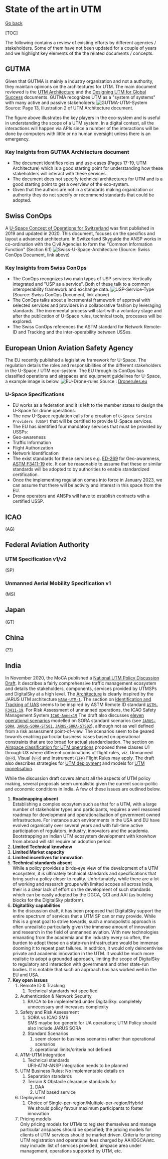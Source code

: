 # State of the art in UTM

[Go back](./index.md)

[TOC]

The following contains a review of existing efforts by different agencies / stakeholders. Some of them have not been updated for a couple of years and we highlight key elements of the the related documents / concepts. 

## GUTMA

Given that GUTMA is mainly a industry organization and not a authority, they maintain opinions on the architectures for UTM. The main document reviewed is the [UTM Architecture](https://www.gutma.org/docs/Global_UTM_Architecture_V1.pdf) and the [Designing UTM for Global Success](https://gutma.org/designing-utm-for-global-success/) documents. GUTMA recognizes UTM as a "system of systems" with many active and passive stakeholders:
![GUTMA-UTM-System](../images/gutma-utm-system.jpg)
Source:  Page 13, Illustration 2 of UTM Architecture document.

The figure above illustrates the key players in the eco-system and is useful in understanding the scope of a UTM system. In a digital context, all the interactions will happen via APIs since a number of the interactions will be done by computers with little or no human oversight unless there is an emergency.

### Key Insights from GUTMA Architecture document

- The document identifies roles and use-cases (Pages 17-19, UTM Architecture) which is a good starting point for understanding how these stakeholders will interact with these services.
- The document does not specify technical architectures for UTM and is a good starting point to get a overview of the eco-system. 
- Given that the authors are not in a standards making organization or authority they do not specify or recommend standards that could be adopted. 

## Swiss ConOps

A [U-Space Concept of Operations for Switzerland](https://www.bazl.admin.ch/bazl/en/home/good-to-know/drohnen/wichtigsten-regeln/uspace.html) was first published in 2019 and updated in 2020. This document, focuses on the specifics and layout a advanced architecture. In Switzerland Skyguide the ANSP works in co-ordination with the Civil Agencies to form the "Common Information Function" (Section 6.1)
![Swiss-U-Space-Architecture](../images/swiss-u-space-architecture.jpg)
(Source: Swiss ConOps Document, link above)

### Key Insights from Swiss ConOps

- The ConOps recognizes two main types of USP services: Vertically integrated and "USP as a service". Both of these talk to a common interoperability framework and exchange data.
![USP-Service-Type](../images/usp-types.jpg)
(Source: Swiss ConOps Document, link above)
- The ConOps talks about a incremental framework of approval with selected services and providers in a collaborative fashion by leveraging standards. The incremental process will start with a voluntary stage and after the publication of U-Space rules, technical tools, processes will be explored.
- The Swiss ConOps references the ASTM standard for Network Remote-ID and Tracking and the inter-operability between USSes.

## European Union Aviation Safety Agency

The EU recently published a legislative framework for U-Space. The regulation details the roles and responsibilities of the different stakeholders in the U-Space / UTM eco-system. The EU through its ConOps has classified operations and airspaces and equipment guidelines for U-Space, a example image is below. 
![EU-Drone-rules](../images/eu-drone-rules.jpg)
Source : [Dronerules.eu](https://dronerules.eu/sl/professional/eu_regulations_updates)

### U-Space Specifications

- EU works as a federation and it is left to the member states to design the U-Space for drone operations.
- The new U-Space regulation calls for a creation of `U-Space Service Providers (USSP)` that will be certified to provide U-Space services. 
- The EU has identified four mandatory services that must be provided by USSPs:
- Geo-awareness
- Traffic Information
- Flight Authorization
- Network Identification
- The exist standards for these services e.g. [ED-269](https://eurocae.net/news/posts/2020/june/ed-269-minimum-operational-performance-standard-for-uas-geo-fencing/) for Geo-awareness, [ASTM F3411-19](https://www.astm.org/f3411-19.html) etc. It can be reasonable to assume that these or similar standards will be adopted to by authorities to enable standardized certification.
- Once the implementing regulation comes into force in January 2023, we can assume that there will be activity and interest in this space from the EU.
- Drone operators and ANSPs will have to establish contracts wtih a certified USSP.

## ICAO

(AG)

## Federal Aviation Authority 

### UTM Specification v1/v2

(SP)

### Unmanned Aerial Mobility Specification v1

(MS)

## Japan

(GT)

## China

(??)

## India

In November 2020, the MoCA published a [National UTM Policy Discussion Draft](../../ref/draft-utm-policy/). It describes a fairly comprehensive traffic management ecosystem and details the stakeholders, components, services provided by UTMSPs and DigitalSky at a high level. The [Architecture](../../ref/draft-utm-policy/#utm-architecture) is clearly inspired by the JARUS UTM architecture [`NASA-UTM-1`](../../bibliography.md#NASA-UTM-1). The section on [Identification and Tracking of UAS](../../ref/draft-utm-policy/#real-time-identification-and-tracking-of-uas) seems to be inspired by ASTM Remote ID standard [`ASTM-F3411-19`](../../bibliography.md#ASTM-F3411-19). For Risk Assessment of unmanned operations, the ICAO Safety Management System [`ICAO-Annex19`](../../bibliography.md#ICAO-Annex19) The draft also discusses [eleven operational scenarios](../../ref/draft-utm-policy/#utm-operational-scenarios) modelled on SORA standard scenarios (see [`JARUS-SORA`](../../bibliography.md#JARUS-SORA), [`JARUS-SORA-STS01`](../../bibliography.md#JARUS-SORA-STS01), [`JARUS-SORA-STS02`](../../bibliography.md#JARUS-SORA-STS02)), although not as well defined from a risk assessment point-of-view. The scenarios seem to be geared towards enabling particular business cases based on operational constraints that are too broad for actual standardisation. The section on [Airspace classification for UTM operations](../../ref/draft-utm-policy/#airspace-classification-of-utm-airspace) proposed three classes U1 through U3 where different combinations of flight rules, viz. Unmanned ([`UFR`](../../nomenclature.md#UFR)), Visual ([`VFR`](../../nomenclature.md#VFR)) and Instrument ([`IFR`](../../nomenclature.md#IFR)) Flight Rules may apply. The draft also describes strategies for [UTM deployment](../../ref/draft-utm-policy/#utm-deployment-plan) and models for [UTM monetisation](../../ref/draft-utm-policy/#utm-service-charges).

While the discussion draft covers almost all the aspects of UTM policy making, several proposals seem unrealistic given the current socio-politic and economic conditions in India. A few of these issues are outlined below.

1. **Roadmapping absent**  
Establishing a complex ecosytem such as that for a UTM, with a large number of stakeholder types and participants, requires a well reasoned roadmap for development and operationalisation of government owned infrastructure. For instance such environments in the USA and EU have evolved organically over several years and with full-time active participation of regulators, industry, innovators and the academia. Bootstrapping an Indian UTM ecosystem development with knowhow from abroad will still require an adoption period.
1. **Limited Technical knowhow**
1. **Limited Market capacity**
1. **Limited incentives for innovation**
1. **Technical standards absent**  
While a policy provides a birds-eye view of the development of a UTM ecosystem, it is ultimately technical standards and specifications that bring such a policy closer to reality. Unfortunately, while there are a lot of working and research groups with limited scopes all across India, their is a clear lack of effort on the development of such standards which can be easily adopted by the DGCA, QCI and AAI (as building blocks for the DigitalSky platform).
1. **DigitalSky capabilities**  
In the discussion draft, it has been proposed that DigitalSky support the entire spectrum of services that a UTM SP can or may provide. While this is a great goal to strive towards, such a monopolistic approach is often unrealistic particularly given the immense amount of innovation and research in the field of unmanned aviation. With new technologies emanating from the academia and the industry every so often, the burden to adopt these on a state-run infrastructure would be immense dooming it to repeat past failures. In addition, it would only deincentivise private and academic innovation in the UTM. It would be much more realistic to adopt a grounded approach, limiting the scope of DigitalSky to regulatory and interaction with government and other state-run bodies. It is notable that such an approach has has worked well in the EU and USA.
1. **Key open issues**
	1. Remote ID & Tracking
		1. Technical standards not specified
	1. Authentication & Network Security
		1. RA/CA to be implemented under DigitalSky: completely unnecessary and increases complexity
	1. Safety and Risk Assessment
		1. SORA vs ICAO SMS  
		SMS maybe too generic for UA operations; UTM Policy should also include JARUS SORA
		1. Standard Scenarios
			1. seem closer to business scenarios rather than operational scenarios
			1. operational limits/criteria not defined
	1. ATM-UTM Integration
		1. Technical standards  
		UFII-ATM-ANSP integration needs to be planned
	1. UTM Business Rules: No implementable details on 
		1. Separation standards
		1. Terrain & Obstacle clearance standards for
			1. DAA
			1. UTM based service
	1. Deployment
		1. Choice of Single-per-region/Multiple-per-region/Hybrid  
		We should policy favour maximum participants to foster innovation
	1. Pricing models  
		Only pricing models for UTMs to register themselves and manage particular airspaces should be specified; the pricing models for clients of UTM services should be market driven. Criteria for pricing UTM registration and operational fees charged by AAI/DGCA/etc. may include: list of services provided, airspace area under management, operations supported by UTM, etc.
